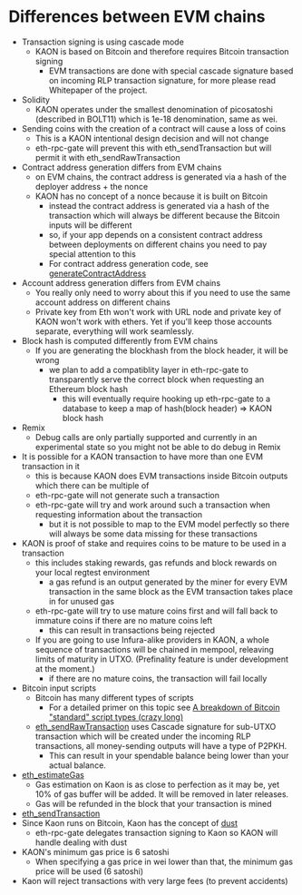 # Differences between EVM chains
- Transaction signing is using cascade mode
  - KAON is based on Bitcoin and therefore requires Bitcoin transaction signing
    - EVM transactions are done with special cascade signature based on incoming RLP transaction signature, for more please read Whitepaper of the project.
- Solidity
  - KAON operates under the smallest denomination of picosatoshi (described in BOLT11) which is 1e-18 denomination, same as wei.
- Sending coins with the creation of a contract will cause a loss of coins
  - This is a KAON intentional design decision and will not change
  - eth-rpc-gate will prevent this with eth_sendTransaction but will permit it with eth_sendRawTransaction
- Contract address generation differs from EVM chains
  - on EVM chains, the contract address is generated via a hash of the deployer address + the nonce
  - KAON has no concept of a nonce because it is built on Bitcoin
    - instead the contract address is generated via a hash of the transaction which will always be different because the Bitcoin inputs will be different
    - so, if your app depends on a consistent contract address between deployments on different chains you need to pay special attention to this
    - For contract address generation code, see [generateContractAddress](https://github.com/kaonone/kaon-ethers/blob/main/src/lib/helpers/utils.ts)
- Account address generation differs from EVM chains
  - You really only need to worry about this if you need to use the same account address on different chains
  - Private key from Eth won't work with URL node and private key of KAON won't work with ethers. Yet if you'll keep those accounts separate, everything will work seamlessly.
- Block hash is computed differently from EVM chains
  - If you are generating the blockhash from the block header, it will be wrong
    - we plan to add a compatiblity layer in eth-rpc-gate to transparently serve the correct block when requesting an Ethereum block hash
      - this will eventually require hooking up eth-rpc-gate to a database to keep a map of hash(block header) => KAON block hash
- Remix
  - Debug calls are only partially supported and currently in an experimental state so you might not be able to do debug in Remix
- It is possible for a KAON transaction to have more than one EVM transaction in it
  - this is because KAON does EVM transactions inside Bitcoin outputs which there can be multiple of
  - eth-rpc-gate will not generate such a transaction
  - eth-rpc-gate will try and work around such a transaction when requesting information about the transaction
    - but it is not possible to map to the EVM model perfectly so there will always be some data missing for these transactions
- KAON is proof of stake and requires coins to be mature to be used in a transaction
  - this includes staking rewards, gas refunds and block rewards on your local regtest environment
    - a gas refund is an output generated by the miner for every EVM transaction in the same block as the EVM transaction takes place in for unused gas
  - eth-rpc-gate will try to use mature coins first and will fall back to immature coins if there are no mature coins left
    - this can result in transactions being rejected
  - If you are going to use Infura-alike providers in KAON, a whole sequence of transactions will be chained in mempool, releaving limits of maturity in UTXO. (Prefinality feature is under development at the moment.)
    - if there are no mature coins, the transaction will fail locally
- Bitcoin input scripts
  - Bitcoin has many different types of scripts
    - For a detailed primer on this topic see [A breakdown of Bitcoin "standard" script types (crazy long)](https://www.reddit.com/r/Bitcoin/comments/jmiko9/a_breakdown_of_bitcoin_standard_script_types/)
  - [eth_sendRawTransaction](/pkg/transformer/eth_sendTransaction.go) uses Cascade signature for sub-UTXO transaction which will be created under the incoming RLP transactions, all money-sending outputs will have a type of P2PKH.
    - This can result in your spendable balance being lower than your actual balance.
- [eth_estimateGas](/pkg/transformer/eth_estimateGas.go)
  - Gas estimation on Kaon is as close to perfection as it may be, yet 10% of gas buffer will be added. It will be removed in later releases.
  - Gas will be refunded in the block that your transaction is mined
- [eth_sendTransaction](/pkg/transformer/eth_sendTransaction.go)
- Since Kaon runs on Bitcoin, Kaon has the concept of [dust](https://en.bitcoinwiki.org/wiki/Cryptocurrency_dust)
  - eth-rpc-gate delegates transaction signing to Kaon so KAON will handle dealing with dust
- KAON's minimum gas price is 6 satoshi
  - When specifying a gas price in wei lower than that, the minimum gas price will be used (6 satoshi)
- Kaon will reject transactions with very large fees (to prevent accidents)
